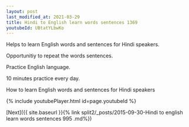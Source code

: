 ```yaml
---
layout: post
last_modified_at: 2021-03-29
title: Hindi to English learn words sentences 1369 
youtubeId: UBtatYLbwKo
---
```

 
 
Helps to learn English words and sentences for Hindi speakers.

Opportunitiy to repeat the words sentences. 

Practice English language. 
 
10 minutes practice every day. 
 
How to learn English words and sentences for Hindi speakers 
 
{% include youtubePlayer.html id=page.youtubeId %}
 
 
[Next]({{ site.baseurl }}{% link  split2/_posts/2015-09-30-Hindi to english learn words sentences 995 .md%})
 
